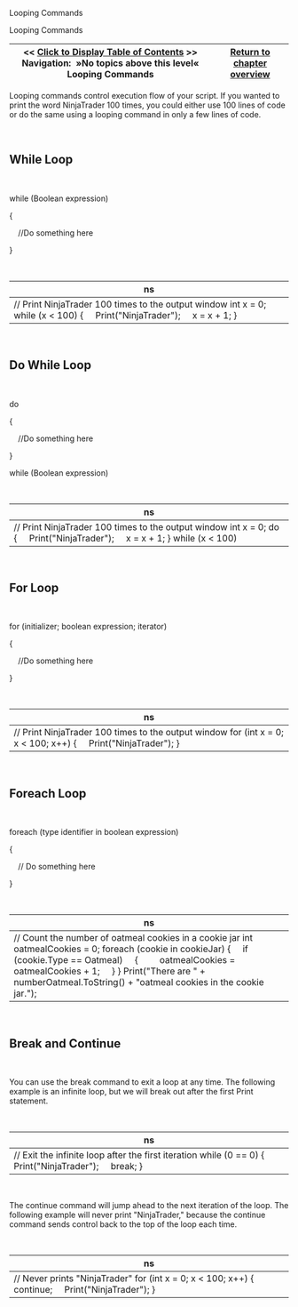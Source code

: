 ﻿


Looping Commands






















Looping Commands







| \<\< [Click to Display Table of Contents](looping_commands.md) \>\> **Navigation:**   »No topics above this level«   Looping Commands | [Return to chapter overview](sharpdx_directwrite_textlayout-1.md) |
| --- | --- |











Looping commands control execution flow of your script. If you wanted to print the word NinjaTrader 100 times, you could either use 100 lines of code or do the same using a looping command in only a few lines of code.


 


## While Loop


 


while (Boolean expression)


{


     //Do something here


}


 




| ns |
| --- |
| // Print NinjaTrader 100 times to the output window int x \= 0; while (x \< 100) {      Print("NinjaTrader");      x \= x \+ 1; } |



 


## Do While Loop


 


do


{


     //Do something here


}


while (Boolean expression)


 




| ns |
| --- |
| // Print NinjaTrader 100 times to the output window int x \= 0; do {      Print("NinjaTrader");      x \= x \+ 1; } while (x \< 100) |



 


## For Loop


 


for (initializer; boolean expression; iterator)


{


     //Do something here


}


 




| ns |
| --- |
| // Print NinjaTrader 100 times to the output window for (int x \= 0; x \< 100; x\+\+) {      Print("NinjaTrader"); } |



 


## Foreach Loop


 


foreach (type identifier in boolean expression)


{


     // Do something here


}


 




| ns |
| --- |
| // Count the number of oatmeal cookies in a cookie jar int oatmealCookies \= 0; foreach (cookie in cookieJar) {      if (cookie.Type \=\= Oatmeal)      {          oatmealCookies \= oatmealCookies \+ 1;      } } Print("There are " \+ numberOatmeal.ToString() \+ "oatmeal cookies in the cookie jar."); |



 


## Break and Continue


 


You can use the break command to exit a loop at any time. The following example is an infinite loop, but we will break out after the first Print statement.


 




| ns |
| --- |
| // Exit the infinite loop after the first iteration while (0 \=\= 0) {      Print("NinjaTrader");      break; } |



 


The continue command will jump ahead to the next iteration of the loop. The following example will never print "NinjaTrader," because the continue command sends control back to the top of the loop each time.


 




| ns |
| --- |
| // Never prints "NinjaTrader" for (int x \= 0; x \< 100; x\+\+) {      continue;      Print("NinjaTrader"); } |









